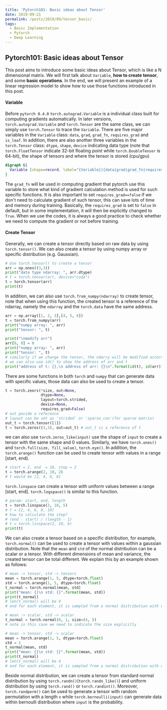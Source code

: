 ```yaml
---
title: 'Pytorch101: Basic ideas about Tensor'
date: 2019-09-21
permalink: /posts/2019/09/tensor_basic/
tags:
  - Basic Implementation
  - Pytorch
  - Deep Learning
---
```


## Pytorch101: Basic ideas about Tensor
This post aims to introduce some basic ideas about Tensor, which is like a N dimensional matrix. We will first talk about ``Variable``, __how to create tensor__, and some __basic operations__. In the end, we will present an example of a linear regression model to show how to use those functions introduced in this post.
#### Variable
Before ``pytorch 0.4.0`` ``torch.autograd.Variable`` is a individual class built for computing gradients automatically. In later versions, ``torch.autograd.Variable`` and ``torch.Tensor`` are the same class, we can simply use ``torch.Tensor`` to trace the ``Variable``.
There are five major variables in the ``Variable`` class: ``data``, ``grad``, ``grad_fn``, ``requires_grad`` and ``is_leaf``. In addition, there are also another three variables in the ``torch.Tensor`` class: ``dtype``, ``shape``, ``device`` indicating data type (note that ``torch.FloatTensor`` indicate 32-bit floating point while ``torch.DoubleTensor`` is 64-bit), the shape of tensors and where the tensor is stored (cpu/gpu)

```dot
digraph G{
  Variable [shape=record, label="{Variable}|{data|grad|grad_fn|requires_grad|is_leaf}|{data in Tensor|gradient of data|functions that used to create tensor|indicate if we need to calculate gradient|indicate if it is a leaf node}"];
}
```
The ``grad_fn`` will be used in computing gradient that pytorch use this variable to store what kind of gradient calculation method is used for such specific functions. It is also important to set ``requires_grad==false`` if we don't need to calculate gradient of such tensor, this can save lots of time and memory during training. Basically, the ``requires_grad`` is set to ``false`` in default, but in some implementation, it will then be explicitly changed to ``True``. When we use the codes, it is always a good practice to check whether we need to compute the gradient or not before training.  
#### Create Tensor
Generally, we can create a tensor directly based on raw data by using ``torch.tensor()``. We can also create a tensor by using numpy array or specific distribution (e.g. Gaussian).
```python
# Use torch.tensor() to create a tensor
arr = np.ones((3,3))
print("data type ndarray: ", arr.dtype)
# t = torch.tensor(arr, device="cuda")
t = torch.tensor(arr)
print(t)
```
In addition, we can also use ``torch.from_numpy(ndarray)`` to create tensor, note that when using this function, the created tensor is a reference of the ndarray, namely the ``ndarray`` and the ``torch.data`` have the same address.
```python
arr = np.array([1, 2, 3],[4, 5, 6])
t = torch.from_numpy(arr)
print("numpy array: ", arr)
print("tensor: ", t)

print("\nmodify arr")
arr[0, 0] = 0
print("numpy array: ", arr)
print("tensor: ", t)
# similarly if we change the tensor, the ndarry will be modified accordingly.
# we can also use id() to show the address of arr and t
print("address of t: {},\n address of arr: {}\n".format(id(t), id(arr)))
```
There are some functions in both ``torch`` and ``numpy`` that can generate data with specific values, those data can also be used to create a tensor.

```python
t = torch.zeors(*size, out=None,
                dtype=None,
                layout=torch.strided,
                device=None,
                requires_grad=False)
# out povide a reference
# layout can be set as 'strided' or 'sparse_coo'(for sparse matrix)
out_t = torch.tensor([1])
t = torch.zeros((3,3), out=out_t) # out_t is a reference of t
```
we can also use ``torch.zeros_like(input)`` use the shape of ``input`` to create a tensor with the same shape and 0 values. Similarly, we have ``torch.ones()`` and ``torch.full(size, fill_value)``, ``torch.eye()``. In addition, the ``torch.arange()`` function can be used to create tensor with values in a range [start, end).
```python
# start = 2, end  = 10, step = 2
t = torch.arange(2, 10, 2)
# t would be [2, 4, 6, 8]
```
``torch.linspace`` can create a tensor with uniform values between a range [start, end]. ``torch.logspace()`` is similar to this function.
```python
# param: start, end, length
t = torch.linspace(2, 10, 5)
# t = [2, 4, 6, 8, 10]
# how to calculate the step?
# (end - start) / (length - 1)
# t = torch.linspace(2, 10, 6)
print(t)
```
We can also create a tensor based on a specific distribution, for example, ``torch.normal()`` can be used to create a tensor with values within a gaussian distribution. Note that the ``mean`` and ``std`` of the normal distribution can be a scalar or a tensor. With different dimensions of mean and variance, the created tensor can be total different. We explain this by an example shown as follows:
```python
# mean -> tensor, std -> tensors
mean = torch.arange(1, 5, dtype=torch.float)
std = torch.arange(1, 5, dtype=torch.float)
t_normal = torch.normal(mean, std)
print("mean: {}\n std: {}".format(mean, std))
print(t_normal)
# len(t_normal) will be 4
# and for each element, it is sampled from a normal distribution with different mean and std.

# mean -> scalar, std -> scalar
t_normal = torch.normal(0, 1, size=(4, ))
# note in this case we need to indicate the size explicitly

# mean -> tensor, std -> scalar
mean = torch.arange(1, 5, dtype=torch.float)
std = 1
t_normal(mean, std)
print("mean: {}\n std: {}".format(mean, std))
print(t_normal)
# len(t_normal) will be 4
# and for each element, it is sampled from a normal distribution with different mean but the same std.
```
Beside normal distribution, we can create a tensor from standard normal distribution by using ``torch.randn()``(``torch.randn_like()``) and uniform distribution by using ``torch.rand()`` or ``torch.randint()``. Moreover, ``torch.randperm()`` can be used to generate a tensor with random permutation with a length ``n`` while ``torch.bernoulli(input)`` can generate data within bernoulli distribution where ``input`` is the probability.
